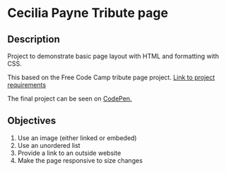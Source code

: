 # Cecilia Payne Tribute page

## Description
Project to demonstrate basic page layout with HTML and formatting with CSS.

This based on the Free Code Camp tribute page project. [Link to project requirements](https://www.freecodecamp.org/learn/responsive-web-design/responsive-web-design-projects/build-a-tribute-page)

The final project can be seen on [CodePen.](https://codepen.io/plaustralcl/full/yLVJKjO)

## Objectives
1. Use an image (either linked or embeded)
2. Use an unordered list
3. Provide a link to an outside website
4. Make the page responsive to size changes

